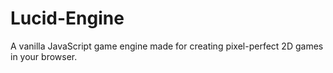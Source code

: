 # Lucid-Engine
A vanilla JavaScript game engine made for creating pixel-perfect 2D games in your browser.
